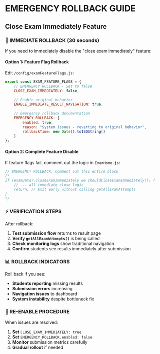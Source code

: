 # EMERGENCY ROLLBACK GUIDE
## Close Exam Immediately Feature

### 🚨 IMMEDIATE ROLLBACK (30 seconds)

If you need to immediately disable the "close exam immediately" feature:

#### Option 1: Feature Flag Rollback
Edit `/config/examFeatureFlags.js`:
```javascript
export const EXAM_FEATURE_FLAGS = {
    // EMERGENCY ROLLBACK - Set to false
    CLOSE_EXAM_IMMEDIATELY: false,
    
    // Enable original behavior
    ENABLE_IMMEDIATE_RESULT_NAVIGATION: true,
    
    // Emergency rollback documentation
    EMERGENCY_ROLLBACK: {
        enabled: true,
        reason: "System issues - reverting to original behavior",
        rollbackTime: new Date().toISOString()
    }
};
```

#### Option 2: Complete Feature Disable
If feature flags fail, comment out the logic in `ExamHome.js`:
```javascript
// EMERGENCY ROLLBACK: Comment out this entire block
/*
if (examData?.closeExamImmediately && shouldCloseExamImmediately()) {
    // ... all immediate close logic
    return; // Exit early without calling getAllExamAttempts
}
*/
```

### ⚡ VERIFICATION STEPS

After rollback:
1. **Test submission flow** returns to result page
2. **Verify `getAllExamAttempts()`** is being called
3. **Check monitoring logs** show traditional navigation
4. **Confirm** students see results immediately after submission

### 📊 ROLLBACK INDICATORS

Roll back if you see:
- **Students reporting** missing results
- **Submission errors** increasing
- **Navigation issues** to dashboard
- **System instability** despite bottleneck fix

### 🔄 RE-ENABLE PROCEDURE

When issues are resolved:
1. **Set** `CLOSE_EXAM_IMMEDIATELY: true`
2. **Set** `EMERGENCY_ROLLBACK.enabled: false`
3. **Monitor** submission metrics carefully
4. **Gradual rollout** if needed